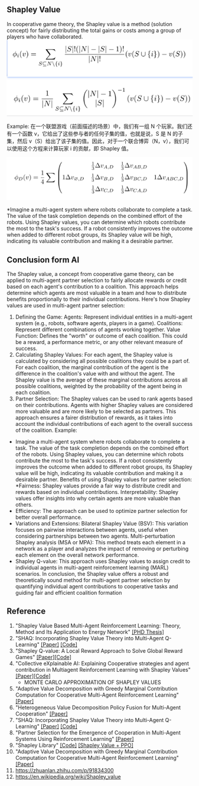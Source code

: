## Shapley Value
In cooperative game theory, the Shapley value is a method (solution concept) for fairly distributing the total gains or costs among a group of players who have collaborated.
![alt text](images/shapley_value1.png)


Example: 在一个联盟游戏（前面描述的场景）中，我们有一组 N 个玩家。我们还有一个函数 v，它给出了这些参与者的任何子集的值，也就是说，S 是 N 的子集，然后 v（S）给出了该子集的值。因此，对于一个联合博弈（N，v），我们可以使用这个方程来计算玩家 i 的贡献，即 Shapley 值。

![alt text](images/shapley_value2.png)

*Imagine a multi-agent system where robots collaborate to complete a task. The value of the task completion depends on the combined effort of the robots. Using Shapley values, you can determine which robots contribute the most to the task's success. If a robot consistently improves the outcome when added to different robot groups, its Shapley value will be high, indicating its valuable contribution and making it a desirable partner. 

## Conclusion form AI
The Shapley value, a concept from cooperative game theory, can be applied to multi-agent partner selection to fairly allocate rewards or credit based on each agent's contribution to a coalition. This approach helps determine which agents are most valuable in a team and how to distribute benefits proportionally to their individual contributions. 
Here's how Shapley values are used in multi-agent partner selection:
1. Defining the Game:
Agents: Represent individual entities in a multi-agent system (e.g., robots, software agents, players in a game).
Coalitions: Represent different combinations of agents working together.
Value Function: Defines the "worth" or outcome of each coalition. This could be a reward, a performance metric, or any other relevant measure of success. 
2. Calculating Shapley Values:
For each agent, the Shapley value is calculated by considering all possible coalitions they could be a part of.
For each coalition, the marginal contribution of the agent is the difference in the coalition's value with and without the agent.
The Shapley value is the average of these marginal contributions across all possible coalitions, weighted by the probability of the agent being in each coalition. 
3. Partner Selection:
The Shapley values can be used to rank agents based on their contributions.
Agents with higher Shapley values are considered more valuable and are more likely to be selected as partners.
This approach ensures a fairer distribution of rewards, as it takes into account the individual contributions of each agent to the overall success of the coalition. 
Example:
* Imagine a multi-agent system where robots collaborate to complete a task. The value of the task completion depends on the combined effort of the robots. Using Shapley values, you can determine which robots contribute the most to the task's success. If a robot consistently improves the outcome when added to different robot groups, its Shapley value will be high, indicating its valuable contribution and making it a desirable partner. 
Benefits of using Shapley values for partner selection:
*Fairness:
Shapley values provide a fair way to distribute credit and rewards based on individual contributions.
Interpretability:
Shapley values offer insights into why certain agents are more valuable than others.
* Efficiency:
The approach can be used to optimize partner selection for better overall performance. 
* Variations and Extensions:
Bilateral Shapley Value (BSV):
This variation focuses on pairwise interactions between agents, useful when considering partnerships between two agents. 
Multi-perturbation Shapley analysis (MSA or MPA):
This method treats each element in a network as a player and analyzes the impact of removing or perturbing each element on the overall network performance. 
* Shapley Q-value:
This approach uses Shapley values to assign credit to individual agents in multi-agent reinforcement learning (MARL) scenarios. 
In conclusion, the Shapley value offers a robust and theoretically sound method for multi-agent partner selection by quantifying individual agent contributions to cooperative tasks and guiding fair and efficient coalition formation

## Reference
1. "Shapley Value Based Multi-Agent Reinforcement Learning: Theory, Method and Its Application to Energy Network" [[PHD Thesis]](https://arxiv.org/abs/2402.15324)
2. "SHAQ: Incorporating Shapley Value Theory into Multi-Agent Q-Learning" [[Paper]](https://arxiv.org/abs/2105.15013) [[Code]](https://github.com/hsvgbkhgbv/shapley-q-learning/tree/master)
3. "Shapley Q-value: A Local Reward Approach to Solve Global Reward Games" [[Paper]]()[[Code]](https://github.com/hsvgbkhgbv/SQDDPG)
2. "Collective eXplainable AI: Explaining Cooperative strategies and agent contribution in Multiagent Reinforcement Learning with Shapley Values" [[Paper]](https://arxiv.org/abs/2110.01307)[[Code]](https://github.com/Fabien-Couthouis/XAI-in-RL)
    * MONTE CARLO APPROXIMATION OF SHAPLEY VALUES
3. "Adaptive Value Decomposition with Greedy Marginal Contribution Computation for Cooperative Multi-Agent Reinforcement Learning" [[Paper]](https://arxiv.org/abs/2302.06872)
4. "Heterogeneous Value Decomposition Policy Fusion for Multi-Agent Cooperation" [[Paper]](https://arxiv.org/abs/2502.02875)
5. "SHAQ: Incorporating Shapley Value Theory into Multi-Agent Q-Learning" [[Paper]](https://openreview.net/forum?id=GQcB1D2bxSC) [[Code]](https://github.com/hsvgbkhgbv/shapley-q-learning)
6. "Partner Selection for the Emergence of Cooperation in Multi-Agent Systems Using Reinforcement Learning" [[Paper]](https://arxiv.org/abs/1902.03185)
7. "Shapley Library" [[Code]](https://shap.readthedocs.io/en/latest/index.html) [[Shapley Value + PPO]](https://github.com/MaximeSzymanski/PPO)
8. "Adaptive Value Decomposition with Greedy Marginal Contribution Computation for Cooperative Multi-Agent Reinforcement Learning" [[Paper]](https://arxiv.org/abs/2302.06872)
9. https://zhuanlan.zhihu.com/p/91834300
10. https://en.wikipedia.org/wiki/Shapley_value


